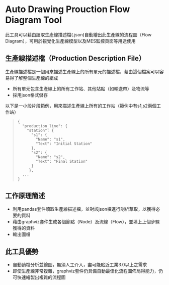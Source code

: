 # Auto Drawing Prouction Flow Diagram Tool
此工具可以藉由讀取生產線描述檔(.json)自動繪出此生產線的流程圖（Flow Diagram），可用於視覺化生產線模型以及MES監控頁面等用途使用

## 生產線描述檔（Production Description File）
生產線描述檔是一個用來描述生產線上的所有單元的描述檔，藉由這個檔案可以容易得了解整個生產線的組成
* 所有單元包含生產線上的所有工作站、其他站點（如輸送帶）及物流等
* 採用json格式儲存

以下是一小段片段範例，用來描述生產線上所有的工作站（範例中有s1,s2兩個工作站）
>     {
>       "production_line": {
>         "station": {
>           "s1": {
>             "Name": "s1",
>             "Text": "Initial Station"
>           },
>           "s2": {
>             "Name": "s2",
>             "Text": "Final Station"
>           }
>          },
>       ...
>     }

## 工作原理簡述
* 利用pandas套件讀取生產線描述檔，並對該json檔進行剖析萃取，以獲得必要的資料
* 藉由graphviz套件生成各個節點（Node）及流線（Flow），並填上上個步驟獲得的資料
* 輸出圖檔

## 此工具優勢
* 自動讀檔分析並繪圖，無須人工介入，盡可能貼近工業3.0以上之需求
* 即使生產線非常複雜，graphviz套件仍具備自動最佳化流程圖佈局得能力，仍可快速繪製出複雜的流程圖
